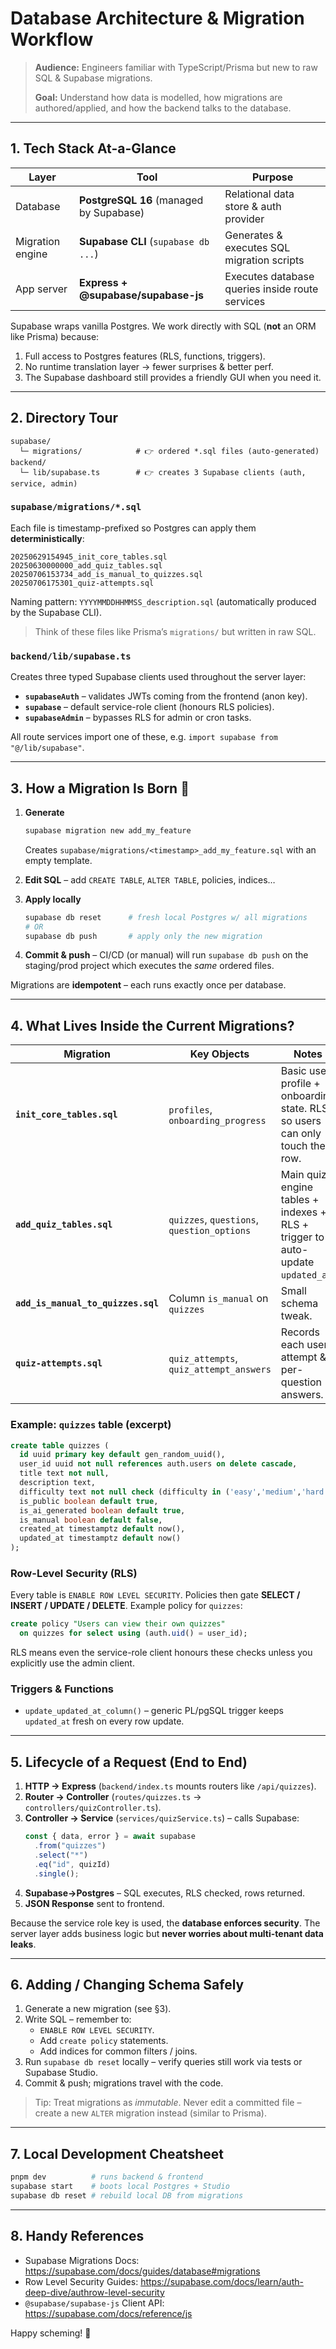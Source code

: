 # Database Architecture & Migration Workflow

> **Audience:** Engineers familiar with TypeScript/Prisma but new to raw SQL & Supabase migrations.
>
> **Goal:** Understand how data is modelled, how migrations are authored/applied, and how the backend talks to the database.

---

## 1. Tech Stack At-a-Glance

| Layer            | Tool                                    | Purpose                                         |
| ---------------- | --------------------------------------- | ----------------------------------------------- |
| Database         | **PostgreSQL 16** (managed by Supabase) | Relational data store & auth provider           |
| Migration engine | **Supabase CLI** (`supabase db ...`)    | Generates & executes SQL migration scripts      |
| App server       | **Express + @supabase/supabase-js**     | Executes database queries inside route services |

Supabase wraps vanilla Postgres. We work directly with SQL (**not** an ORM like Prisma) because:

1. Full access to Postgres features (RLS, functions, triggers).
2. No runtime translation layer → fewer surprises & better perf.
3. The Supabase dashboard still provides a friendly GUI when you need it.

---

## 2. Directory Tour

```text
supabase/
  └─ migrations/            # 👉 ordered *.sql files (auto-generated)
backend/
  └─ lib/supabase.ts        # 👉 creates 3 Supabase clients (auth, service, admin)
```

### `supabase/migrations/*.sql`

Each file is timestamp-prefixed so Postgres can apply them **deterministically**:

```text
20250629154945_init_core_tables.sql
20250630000000_add_quiz_tables.sql
20250706153734_add_is_manual_to_quizzes.sql
20250706175301_quiz-attempts.sql
```

Naming pattern: `YYYYMMDDHHMMSS_description.sql` (automatically produced by the Supabase CLI).

> Think of these files like Prisma’s `migrations/` but written in raw SQL.

### `backend/lib/supabase.ts`

Creates three typed Supabase clients used throughout the server layer:

- **`supabaseAuth`** – validates JWTs coming from the frontend (anon key).
- **`supabase`** – default service-role client (honours RLS policies).
- **`supabaseAdmin`** – bypasses RLS for admin or cron tasks.

All route services import one of these, e.g. `import supabase from "@/lib/supabase"`.

---

## 3. How a Migration Is Born 🐣

1. **Generate**

   ```bash
   supabase migration new add_my_feature
   ```

   Creates `supabase/migrations/<timestamp>_add_my_feature.sql` with an empty template.

2. **Edit SQL** – add `CREATE TABLE`, `ALTER TABLE`, policies, indices…

3. **Apply locally**

   ```bash
   supabase db reset      # fresh local Postgres w/ all migrations
   # OR
   supabase db push       # apply only the new migration
   ```

4. **Commit & push** – CI/CD (or manual) will run `supabase db push` on the staging/prod project which executes the _same_ ordered files.

Migrations are **idempotent** – each runs exactly once per database.

---

## 4. What Lives Inside the Current Migrations?

| Migration                          | Key Objects                                | Notes                                                                          |
| ---------------------------------- | ------------------------------------------ | ------------------------------------------------------------------------------ |
| **`init_core_tables.sql`**         | `profiles`, `onboarding_progress`          | Basic user profile + onboarding state. RLS so users can only touch their row.  |
| **`add_quiz_tables.sql`**          | `quizzes`, `questions`, `question_options` | Main quiz engine tables + indexes + RLS + trigger to auto-update `updated_at`. |
| **`add_is_manual_to_quizzes.sql`** | Column `is_manual` on `quizzes`            | Small schema tweak.                                                            |
| **`quiz-attempts.sql`**            | `quiz_attempts`, `quiz_attempt_answers`    | Records each user attempt & per-question answers.                              |

### Example: `quizzes` table (excerpt)

```sql
create table quizzes (
  id uuid primary key default gen_random_uuid(),
  user_id uuid not null references auth.users on delete cascade,
  title text not null,
  description text,
  difficulty text not null check (difficulty in ('easy','medium','hard')),
  is_public boolean default true,
  is_ai_generated boolean default true,
  is_manual boolean default false,
  created_at timestamptz default now(),
  updated_at timestamptz default now()
);
```

### Row-Level Security (RLS)

Every table is `ENABLE ROW LEVEL SECURITY`. Policies then gate **SELECT / INSERT / UPDATE / DELETE**. Example policy for `quizzes`:

```sql
create policy "Users can view their own quizzes"
  on quizzes for select using (auth.uid() = user_id);
```

RLS means even the service-role client honours these checks unless you explicitly use the admin client.

### Triggers & Functions

- `update_updated_at_column()` – generic PL/pgSQL trigger keeps `updated_at` fresh on every row update.

---

## 5. Lifecycle of a Request (End to End)

1. **HTTP → Express** (`backend/index.ts` mounts routers like `/api/quizzes`).
2. **Router → Controller** (`routes/quizzes.ts` → `controllers/quizController.ts`).
3. **Controller → Service** (`services/quizService.ts`) – calls Supabase:
   ```ts
   const { data, error } = await supabase
     .from("quizzes")
     .select("*")
     .eq("id", quizId)
     .single();
   ```
4. **Supabase->Postgres** – SQL executes, RLS checked, rows returned.
5. **JSON Response** sent to frontend.

Because the service role key is used, the **database enforces security**. The server layer adds business logic but **never worries about multi-tenant data leaks**.

---

## 6. Adding / Changing Schema Safely

1. Generate a new migration (see §3).
2. Write SQL – remember to:
   - `ENABLE ROW LEVEL SECURITY`.
   - Add `create policy` statements.
   - Add indices for common filters / joins.
3. Run `supabase db reset` locally – verify queries still work via tests or Supabase Studio.
4. Commit & push; migrations travel with the code.

> Tip: Treat migrations as _immutable_. Never edit a committed file – create a new `ALTER` migration instead (similar to Prisma).

---

## 7. Local Development Cheatsheet

```bash
pnpm dev          # runs backend & frontend
supabase start    # boots local Postgres + Studio
supabase db reset # rebuild local DB from migrations
```

---

## 8. Handy References

- Supabase Migrations Docs: <https://supabase.com/docs/guides/database#migrations>
- Row Level Security Guides: <https://supabase.com/docs/learn/auth-deep-dive/authrow-level-security>
- `@supabase/supabase-js` Client API: <https://supabase.com/docs/reference/js>

Happy scheming! 🎉
